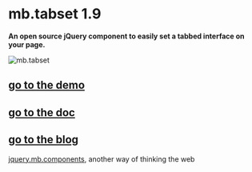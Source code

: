 # mb.tabset 1.9

__An open source jQuery component to easily set a tabbed interface on your page.__

![mb.tabset](http://pupunzi.com/gitHub/mb.tabset.jpg)


## [go to the demo](http://pupunzi.com/#mb.components/mb.tabset/tabset.html)
## [go to the doc](http://wiki.github.com/pupunzi/jquery.mb.tabset/)
## [go to the blog](http://pupunzi.open-lab.com/mb-jquery-components/jquery-mb-tabset/)


[jquery.mb.components](http://pupunzi.com/), another way of thinking the web
